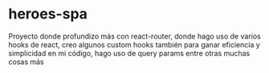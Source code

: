 # heroes-spa
 Proyecto donde profundizo más con react-router, donde hago uso de varios hooks de react, creo algunos custom hooks también para ganar eficiencia y simplicidad en mi código, hago uso de  query params entre otras muchas cosas más
